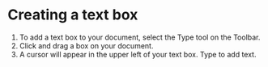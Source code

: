 # Creating a text box

1. To add a text box to your document, select the Type tool on the Toolbar.
2. Click and drag a box on your document.
3. A cursor will appear in the upper left of your text box. Type to add text.
